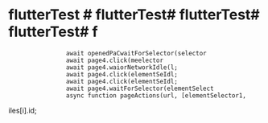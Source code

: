 # flutterTest # flutterTest# flutterTest# flutterTest# f
                    await openedPaCwaitForSelector(selector
                    await page4.click(meelector
                    await page4.waiorNetworkIdle(l;
                    await page4.click(elementSeIdl;
                    await page4.click(elementSeIdl;
                    await page4.waitForSelector(elementSelect
                    async function pageActions(url, [elementSelector1,
iles[i].id;
